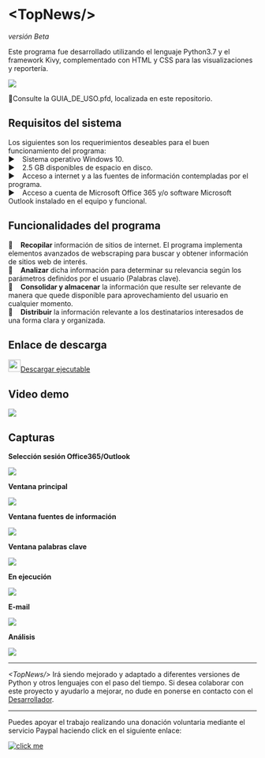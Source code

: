 <h1>&#60TopNews&#47&#62</h1>
<p><em>versión Beta</em></p>

<p>Este programa fue desarrollado utilizando el lenguaje Python3.7 y el framework Kivy, complementado con HTML y CSS para las visualizaciones y reportería.</p>

<img src="https://i.imgur.com/21MSh38.png"></img>

📖Consulte la GUIA_DE_USO.pfd, localizada en este repositorio.

<h2>Requisitos del sistema</h2>
<p>Los siguientes son los requerimientos deseables para el buen funcionamiento del programa:<br>
▶️&nbsp;&nbsp;&nbsp;&nbsp;Sistema operativo Windows 10.<br>
▶️&nbsp;&nbsp;&nbsp;&nbsp;2.5 GB disponibles de espacio en disco.<br>
▶️&nbsp;&nbsp;&nbsp;&nbsp;Acceso a internet y a las fuentes de información contempladas por el programa.<br>
▶️&nbsp;&nbsp;&nbsp;&nbsp;Acceso a cuenta de Microsoft Office 365 y/o software Microsoft Outlook instalado en el equipo y funcional.</p>

<h2>Funcionalidades del programa</h2>

🤖&nbsp;&nbsp;&nbsp;&nbsp;<b>Recopilar</b> información de sitios de internet. El programa implementa elementos avanzados de webscraping para buscar y obtener información de sitios web de interés.<br>
🤖&nbsp;&nbsp;&nbsp;&nbsp;<b>Analizar</b> dicha información para determinar su relevancia según los parámetros definidos por el usuario (Palabras clave).<br>
🤖&nbsp;&nbsp;&nbsp;&nbsp;<b>Consolidar y almacenar</b> la información que resulte ser relevante de manera que quede disponible para aprovechamiento del usuario en cualquier momento.<br>
🤖&nbsp;&nbsp;&nbsp;&nbsp;<b>Distribuir</b> la información relevante a los destinatarios interesados de una forma clara y organizada. 
<br>

<h2>Enlace de descarga</h2>

<a target="_blank" rel="noopener noreferrer" href="https://drive.google.com/file/d/1b3yCz7XCjG_PTS2wo7Z9I6020eFCmAgq/view?usp=sharing" alt="Descargar"><img src="http://a1360.phobos.apple.com/us/r30/Purple6/v4/90/e9/fe/90e9fe6f-9083-c98a-b67a-efa3f3561787/mzl.tgwolkmj.png" height="25" width="25"></img>Descargar ejecutable</a>

<h2>Video demo</h2>

<a target="_blank" rel="noopener noreferrer" href="https://dms.licdn.com/playback/C4E05AQH144iDzKFlHg/411825203ca34932bd31ba4298ad9267/feedshare-mp4_3300-captions-thumbnails/1507940147251-drlcss?e=1568779200&v=beta&t=gWu-nANlC7LkbVZhqCw41Y-i4kxpLAV-R35sZYOyX9M" alt="VideoDemo"><img src="https://drive.google.com/uc?export=view&id=1hzC8eQvXcSV_SI0uxwyb8fTsqxVPY9b9"></img></a>

<h2>Capturas</h2>

<p><b>Selección sesión Office365/Outlook</b></p>
<img src="https://drive.google.com/uc?export=view&id=12PeI6UQY7NourkbnkQEaF5q-KnxKrrP4"></img>

<p><b>Ventana principal</b></p>
<img src="https://drive.google.com/uc?export=view&id=1klW7JxN-S4BTgbcDeGYILqWb2P6liM5N"></img>

<p><b>Ventana fuentes de información</b></p>
<img src="https://drive.google.com/uc?export=view&id=1x0QoTP2GzSIf3YFewUYhmI1uuj-5ljgO"></img>

<p><b>Ventana palabras clave</b></p>
<img src="https://drive.google.com/uc?export=view&id=1nk8hlZPvG1Wokoe0ihNyaNlhqI1K7tAe"></img>

<p><b>En ejecución</b></p>
<img src="https://drive.google.com/uc?export=view&id=1cBz9oLtR1Ls8fnzxXPpM54yGoapkmwVu"></img>

<p><b>E-mail</b></p>
<img src="https://drive.google.com/uc?export=view&id=1fUMw0HlI8-Wy72asBQOa5iaby6en_1-a"></img>

<p><b>Análisis</b></p>
<img src="https://drive.google.com/uc?export=view&id=14AIVhZtuLLAebxGKrFB6zY9HxS0HytIJ"></img>

---

<p><em>&#60TopNews&#47&#62</em> Irá siendo mejorado y adaptado a diferentes versiones de Python y otros lenguajes con el paso del tiempo. Si desea colaborar con este proyecto y ayudarlo a mejorar, no dude en ponerse en contacto con el <a target="_blank" rel="noopener noreferrer" href="https://www.linkedin.com/in/ferdinandfeoli">Desarrollador</a>.</p>

---

<p>Puedes apoyar el trabajo realizando una donación voluntaria mediante el servicio Paypal haciendo click en el siguiente enlace:</p>
<p><a target="_blank" rel="noopener noreferrer" href="https://paypal.me/Feoli"><img src="https://lh3.googleusercontent.com/XPKrFY-av-IOwcY1a8ff91evfQUfxPdlk0fS4WtHitOyyixqvYifrTUZYAU4eCKRICWHvBW5wqE_Pw=s235" alt="click me"></a></p>
